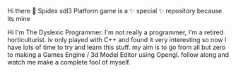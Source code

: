 Hi there 👋 Spidex sdl3 Platform game is a ✨ special ✨ repository because its mine

Hi I'm The Dyslexic Programmer. I'm not really a programmer, I'm a retired horticulturist. iv only played with C++ and found it very interesting so now I have lots of time to try and learn this stuff. my aim is to go from all but zero to making a Games Engine / 3d Model Editor using Opengl. follow along and watch me make a complete fool of myself.
